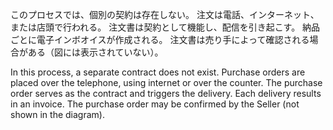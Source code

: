 このプロセスでは、個別の契約は存在しない。 注文は電話、インターネット、または店頭で行われる。 注文書は契約として機能し、配信を引き起こす。 納品ごとに電子インボオイスが作成される。 注文書は売り手によって確認される場合がある（図には表示されていない）。  

In this process, a separate contract does not exist. Purchase orders are placed over the telephone, using internet or over the counter. The purchase order serves as the contract and triggers the delivery. Each delivery results in an invoice. The purchase order may be confirmed by the Seller (not shown in the diagram).  
